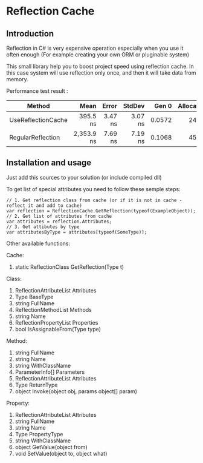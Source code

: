 # Reflection Cache

## Introduction

Reflection in C# is very expensive operation especially when you use it often enough (For example creating your own ORM or pluginable system)

This small library help you to boost project speed using reflection cache. In this case system will use reflection only once, and then it will take data from memory.

Performance test result :

|             Method |       Mean |   Error |  StdDev |  Gen 0 | Allocated |
|------------------- |-----------:|--------:|--------:|-------:|----------:|
| UseReflectionCache |   395.5 ns | 3.47 ns | 3.07 ns | 0.0572 |     240 B |
|  RegularReflection | 2,353.9 ns | 7.69 ns | 7.19 ns | 0.1068 |     456 B |


## Installation and usage

Just add this sources to your solution (or include compiled dll)

To get list of special attributes you need to follow these semple steps:

    // 1. Get reflection class from cache (or if it is not in cache - reflect it and add to cache)
    var reflection = ReflectionCache.GetReflection(typeof(ExampleObject));
    // 2. Get list of attributes from cache
    var attributes = reflection.Attributes;
    // 3. Get attibutes by type
    var attributesByType = attributes[typeof(SomeType)];

Other available functions:

Cache:

1. static ReflectionClass GetReflection(Type t)

Class:

1. ReflectionAttributeList Attributes
2. Type BaseType
3. string FullName
4. ReflectionMethodList Methods
5. string Name
6. ReflectionPropertyList Properties
7. bool IsAssignableFrom(Type type)

Method:

1. string FullName
2. string Name
3. string WithClassName
4. ParameterInfo[] Parameters
5. ReflectionAttributeList Attributes
6. Type ReturnType
7. object Invoke(object obj, params object[] param)

Property:

1. ReflectionAttributeList Attributes
2. string FullName
3. string Name
4. Type PropertyType
5. string WithClassName
6. object GetValue(object from)
7. void SetValue(object to, object what)
